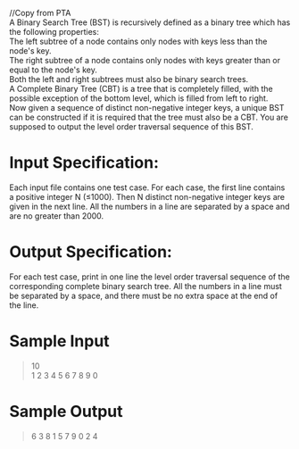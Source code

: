 //Copy from PTA\
A Binary Search Tree (BST) is recursively defined as a binary tree which has the following properties:\
The left subtree of a node contains only nodes with keys less than the node's key.\
The right subtree of a node contains only nodes with keys greater than or equal to the node's key.\
Both the left and right subtrees must also be binary search trees.\
A Complete Binary Tree (CBT) is a tree that is completely filled, with the possible exception of the bottom level, which is filled from left to right.\
Now given a sequence of distinct non-negative integer keys, a unique BST can be constructed if it is required that the tree must also be a CBT. You are supposed to output the level order traversal sequence of this BST.


# Input Specification:

Each input file contains one test case. For each case, the first line contains a positive integer N (≤1000). Then N distinct non-negative integer keys are given in the next line. All the numbers in a line are separated by a space and are no greater than 2000.


# Output Specification:

For each test case, print in one line the level order traversal sequence of the corresponding complete binary search tree. All the numbers in a line must be separated by a space, and there must be no extra space at the end of the line.

# Sample Input
>10\
>1 2 3 4 5 6 7 8 9 0




# Sample Output
>6 3 8 1 5 7 9 0 2 4




